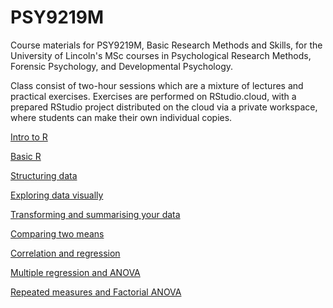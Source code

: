 # PSY9219M
Course materials for PSY9219M, Basic Research Methods and Skills, for the University of Lincoln's MSc courses in Psychological Research Methods, Forensic Psychology, and Developmental Psychology.

Class consist of two-hour sessions which are a mixture of lectures and practical exercises. Exercises are performed on RStudio.cloud, with a prepared RStudio project distributed on the cloud via a private workspace, where students can make their own individual copies.


[Intro to R](01-intro_xar.html)

[Basic R](02-Basic_R.html)

[Structuring data](03-More-on-Data.html)

[Exploring data visually](04-plotting.html)

[Transforming and summarising your data](05-descriptives.html)

[Comparing two means](06-NHST-two-means.html)

[Correlation and regression](07-Correlation-Regression.html)

[Multiple regression and ANOVA](08-Multi-Regression-ANOVA.html)

[Repeated measures and Factorial ANOVA](09-Repeated-and-Factorial-ANOVA.html)
